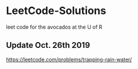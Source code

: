 # LeetCode-Solutions
leet code for the avocados at the U of R

## Update Oct. 26th 2019
https://leetcode.com/problems/trapping-rain-water/
